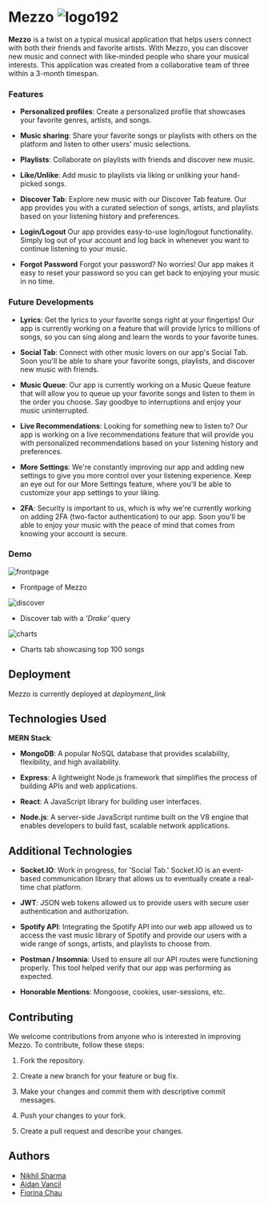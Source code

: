 
# Mezzo ![logo192](https://user-images.githubusercontent.com/42700427/220812405-926a19af-f2b6-4577-8134-030723f45037.png)

**Mezzo** is a twist on a typical musical application that helps users connect with both their friends and favorite artists. With Mezzo, you can discover new music and connect with like-minded people who share your musical interests. This application was created from a collaborative team of three within a 3-month timespan.



### Features

* **Personalized profiles**: Create a personalized profile that showcases your favorite genres, artists, and songs.

* **Music sharing**: Share your favorite songs or playlists with others on the platform and listen to other users' music selections.

* **Playlists**: Collaborate on playlists with friends and discover new music.

* **Like/Unlike**: Add music to playlists via liking or unliking your hand-picked songs.

* **Discover Tab**: Explore new music with our Discover Tab feature. Our app provides you with a curated selection of songs, artists, and playlists based on your listening history and preferences.

* **Login/Logout** Our app provides easy-to-use login/logout functionality. Simply log out of your account and log back in whenever you want to continue listening to your music.

* **Forgot Password** Forgot your password? No worries! Our app makes it easy to reset your password so you can get back to enjoying your music in no time.

### Future Developments

* **Lyrics**: Get the lyrics to your favorite songs right at your fingertips! Our app is currently working on a feature that will provide lyrics to millions of songs, so you can sing along and learn the words to your favorite tunes.

* **Social Tab**: Connect with other music lovers on our app's Social Tab. Soon you'll be able to share your favorite songs, playlists, and discover new music with friends.

* **Music Queue**: Our app is currently working on a Music Queue feature that will allow you to queue up your favorite songs and listen to them in the order you choose. Say goodbye to interruptions and enjoy your music uninterrupted.

* **Live Recommendations**: Looking for something new to listen to? Our app is working on a live recommendations feature that will provide you with personalized recommendations based on your listening history and preferences.

* **More Settings**: We're constantly improving our app and adding new settings to give you more control over your listening experience. Keep an eye out for our More Settings feature, where you'll be able to customize your app settings to your liking.

* **2FA**: Security is important to us, which is why we're currently working on adding 2FA (two-factor authentication) to our app. Soon you'll be able to enjoy your music with the peace of mind that comes from knowing your account is secure.


### Demo
![frontpage](https://user-images.githubusercontent.com/42700427/220811514-64b99d8c-16c6-4dd4-8bb9-fd475b3501bf.png)
- Frontpage of Mezzo

![discover](https://user-images.githubusercontent.com/42700427/220811505-95a8e34d-1718-4e28-a0d5-aa948c3f593c.png)
- Discover tab with a *'Drake'* query

![charts](https://user-images.githubusercontent.com/42700427/220811507-5181d939-d7e0-4c49-a71a-4dc70197dd21.png)
- Charts tab showcasing top 100 songs

## Deployment

Mezzo is currently deployed at *deployment_link*

## Technologies Used
**MERN Stack**:

* **MongoDB**: A popular NoSQL database that provides scalability, flexibility, and high availability.

* **Express**: A lightweight Node.js framework that simplifies the process of building APIs and web applications.

* **React**: A JavaScript library for building user interfaces.

* **Node.js**: A server-side JavaScript runtime built on the V8 engine that enables developers to build fast, scalable network applications.

## Additional Technologies

* **Socket.IO**: Work in progress, for 'Social Tab.' Socket.IO is an event-based communication library that allows us to eventually create a real-time chat platform.

* **JWT**: JSON web tokens allowed us to provide users with secure user authentication and authorization.

* **Spotify API**: Integrating the Spotify API into our web app allowed us to access the vast music library of Spotify and provide our users with a wide range of songs, artists, and playlists to choose from.

* **Postman / Insomnia**: Used to ensure all our API routes were functioning properly. This tool helped verify that our app was performing as expected.

* **Honorable Mentions**: Mongoose, cookies, user-sessions, etc.
## Contributing

We welcome contributions from anyone who is interested in improving Mezzo. To contribute, follow these steps:

1. Fork the repository.

2. Create a new branch for your feature or bug fix.

3. Make your changes and commit them with descriptive commit messages.

4. Push your changes to your fork.

5. Create a pull request and describe your changes.


## Authors

- [Nikhil Sharma](https://github.com/NikhilSharma1234)
- [Aidan Vancil](https://github.com/aidanvancil)
- [Fiorina Chau](https://github.com/fchau1)

